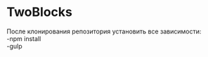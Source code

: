 # TwoBlocks

После клонирования репозитория установить все зависимости:<br>
-npm install <br>
-gulp
